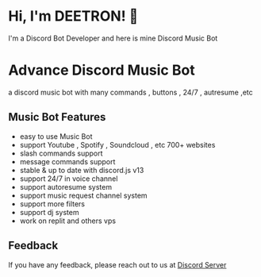 # Hi, I'm DEETRON! 👋

I'm a Discord Bot Developer and here is mine Discord Music Bot

# Advance Discord Music Bot

a discord music bot with many commands , buttons , 24/7 , autresume ,etc

## Music Bot Features

- easy to use Music Bot
- support Youtube , Spotify , Soundcloud , etc 700+ websites
- slash commands support
- message commands support
- stable & up to date with discord.js v13
- support 24/7 in voice channel
- support autoresume system
- support music request channel system
- support more filters
- support dj system
- work on replit and others vps

## Feedback

If you have any feedback, please reach out to us at [Discord Server](https://discord.gg/cu25RTDxG6)
